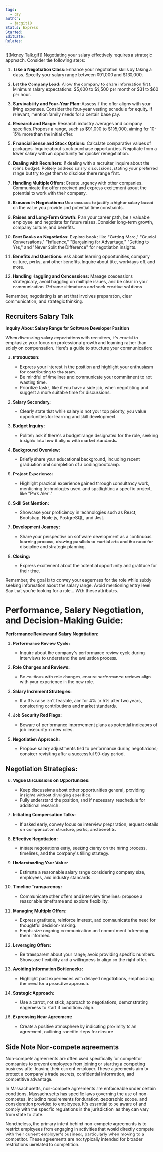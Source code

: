 ```yaml
---
tags:
  - pay
author:
  - jacgit18
Status: Express
Started: 
EditDate: 
Relates:
---
```

![[Money Talk.gif]]
Negotiating your salary effectively requires a strategic approach. Consider the following steps:

1. **Take a Negotiation Class:**
   Enhance your negotiation skills by taking a class. Specify your salary range between $91,000 and $130,000.

2. **Let the Company Lead:**
   Allow the company to share information first. Minimum salary expectations: $5,000 to $9,500 per month or $31 to $60 per hour.

3. **Survivability and Four-Year Plan:**
   Assess if the offer aligns with your living expenses. Consider the four-year vesting schedule for equity. If relevant, mention family needs for a certain base pay.

4. **Research and Range:**
   Research industry averages and company specifics. Propose a range, such as $91,000 to $105,000, aiming for 10-15% more than the initial offer.

5. **Financial Sense and Stock Options:**
   Calculate comparative values of packages. Inquire about stock purchase opportunities. Negotiate from a lower salary with an opportunity for quicker renegotiation.

6. **Dealing with Recruiters:**
   If dealing with a recruiter, inquire about the role's budget. Politely address salary discussions, stating your preferred range but try to get them to disclose there range first.

7. **Handling Multiple Offers:**
   Create urgency with other companies. Communicate the offer received and express excitement about the potential to work with their company.

8. **Excuses in Negotiations:**
   Use excuses to justify a higher salary based on the value you provide and potential time constraints.

9. **Raises and Long-Term Growth:**
   Plan your career path, be a valuable employee, and negotiate for future raises. Consider long-term growth, company culture, and benefits.

10. **Best Books on Negotiation:**
    Explore books like "Getting More," "Crucial Conversations," "Influence," "Bargaining for Advantage," "Getting to Yes," and "Never Split the Difference" for negotiation insights.

11. **Benefits and Questions:**
    Ask about learning opportunities, company culture, perks, and other benefits. Inquire about title, workdays off, and more.

12. **Handling Haggling and Concessions:**
    Manage concessions strategically, avoid haggling on multiple issues, and be clear in your communication. Reframe ultimatums and seek creative solutions.

Remember, negotiating is an art that involves preparation, clear communication, and strategic thinking.

## Recruiters Salary Talk

**Inquiry About Salary Range for Software Developer Position**

When discussing salary expectations with recruiters, it's crucial to emphasize your focus on professional growth and learning rather than solely on compensation. Here's a guide to structure your communication:

1. **Introduction:**
   - Express your interest in the position and highlight your enthusiasm for contributing to the team.
   - Be mindful of timelines and communicate your commitment to not wasting time.
   - Prioritize tasks, like if you have a side job, when negotiating and suggest a more suitable time for discussions.

2. **Salary Secondary:**
   - Clearly state that while salary is not your top priority, you value opportunities for learning and skill development.

3. **Budget Inquiry:**
   - Politely ask if there's a budget range designated for the role, seeking insights into how it aligns with market standards.

4. **Background Overview:**
   - Briefly share your educational background, including recent graduation and completion of a coding bootcamp.

5. **Project Experience:**
   - Highlight practical experience gained through consultancy work, mentioning technologies used, and spotlighting a specific project, like "Park Alert."

6. **Skill Set Mention:**
   - Showcase your proficiency in technologies such as React, Bootstrap, Node.js, PostgreSQL, and Jest.

7. **Development Journey:**
   - Share your perspective on software development as a continuous learning process, drawing parallels to martial arts and the need for discipline and strategic planning.

8. **Closing:**
   - Express excitement about the potential opportunity and gratitude for their time.

Remember, the goal is to convey your eagerness for the role while subtly seeking information about the salary range. Avoid mentioning entry level Say that you're looking for a role... With these attributes. 



# Performance, Salary Negotiation, and Decision-Making Guide:

**Performance Review and Salary Negotiation:**

1. **Performance Review Cycle:**
   - Inquire about the company's performance review cycle during interviews to understand the evaluation process.

2. **Role Changes and Reviews:**
   - Be cautious with role changes; ensure performance reviews align with your experience in the new role.

3. **Salary Increment Strategies:**
   - If a 3% raise isn't feasible, aim for 4% or 5% after two years, considering contributions and market standards.

4. **Job Security Red Flags:**
   - Beware of performance improvement plans as potential indicators of job insecurity in new roles.

5. **Negotiation Approach:**
   - Propose salary adjustments tied to performance during negotiations; consider revisiting after a successful 90-day period.

## **Negotiation Strategies:**

6. **Vague Discussions on Opportunities:**
   - Keep discussions about other opportunities general, providing insights without divulging specifics.
   - Fully understand the position, and if necessary, reschedule for additional research.

7. **Initiating Compensation Talks:**
   - If asked early, convey focus on interview preparation; request details on compensation structure, perks, and benefits.

8. **Effective Negotiation:**
   - Initiate negotiations early, seeking clarity on the hiring process, timelines, and the company's filling strategy.

9. **Understanding Your Value:**
   - Estimate a reasonable salary range considering company size, employees, and industry standards.

10. **Timeline Transparency:**
    - Communicate other offers and interview timelines; propose a reasonable timeframe and explore flexibility.

11. **Managing Multiple Offers:**
    - Express gratitude, reinforce interest, and communicate the need for thoughtful decision-making.
    - Emphasize ongoing communication and commitment to keeping them informed.

12. **Leveraging Offers:**
    - Be transparent about your range; avoid providing specific numbers. Showcase flexibility and a willingness to align on the right offer.

13. **Avoiding Information Bottlenecks:**
    - Highlight past experiences with delayed negotiations, emphasizing the need for a proactive approach.

14. **Strategic Approach:**
    - Use a carrot, not stick, approach to negotiations, demonstrating eagerness to start if conditions align.

15. **Expressing Near Agreement:**
    - Create a positive atmosphere by indicating proximity to an agreement, outlining specific steps for closure.


## Side Note Non-compete agreements
Non-compete agreements are often used specifically for competitor companies to prevent employees from joining or starting a competing business after leaving their current employer. These agreements aim to protect a company's trade secrets, confidential information, and competitive advantage.

In Massachusetts, non-compete agreements are enforceable under certain conditions. Massachusetts has specific laws governing the use of non-competes, including requirements for duration, geographic scope, and consideration provided to employees. It's essential to be aware of and comply with the specific regulations in the jurisdiction, as they can vary from state to state.

Nonetheless, the primary intent behind non-compete agreements is to restrict employees from engaging in activities that would directly compete with their current employer's business, particularly when moving to a competitor. These agreements are not typically intended for broader restrictions unrelated to competition.

